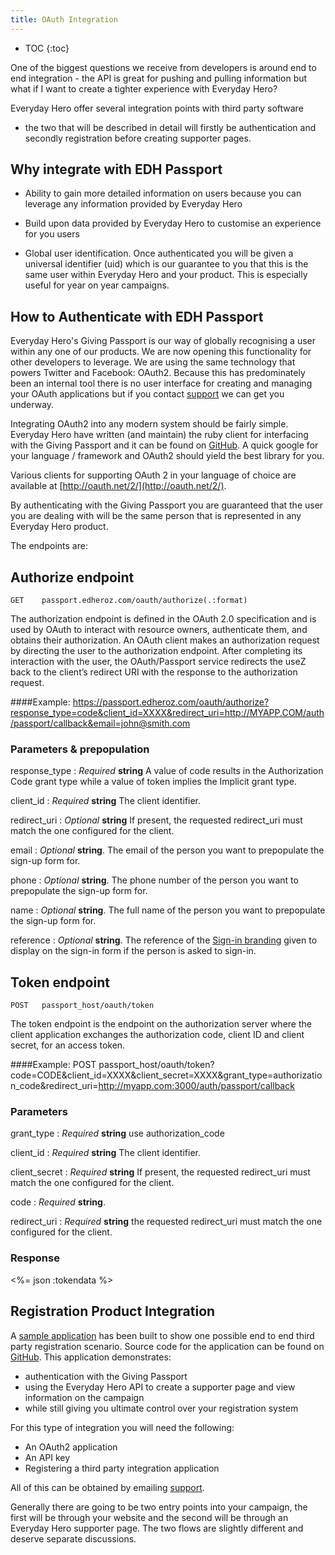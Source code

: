 ```yaml
---
title: OAuth Integration
---
```


* TOC
{:toc}

One of the biggest questions we receive from developers is around end to
end integration - the API is great for pushing and pulling information
but what if I want to create a tighter experience with Everyday Hero?

Everyday Hero offer several integration points with third party software
- the two that will be described in detail will firstly be
authentication and secondly registration before creating supporter
pages.

## Why integrate with EDH Passport

* Ability to gain more detailed information on users because you can
leverage any information provided by Everyday Hero

* Build upon data provided by Everyday Hero to customise an experience
for you users

* Global user identification. Once authenticated you will be given a
universal identifier (uid) which is our guarantee to you that this is
the same user within Everyday Hero and your product. This is especially
useful for year on year campaigns.


## How to Authenticate with EDH Passport

Everyday Hero's Giving Passport is our way of globally recognising a
user within any one of our products. We are now opening this
functionality for other developers to leverage. We are using the same
technology that powers Twitter and Facebook: OAuth2. Because this has
predominately been an internal tool there is no user interface for
creating and managing your OAuth applications but if you contact
[support](mailto:support@everydayhero.com) we can get you underway.

Integrating OAuth2 into any modern system should be fairly simple.
Everyday Hero have written (and maintain) the ruby client for
interfacing with the Giving Passport and it can be found on
[GitHub](https://github.com/everydayhero/omniauth-passport). A quick
google for your language / framework and OAuth2 should yield the best
library for you.

Various clients for supporting OAuth 2 in your language of choice are
available at [http://oauth.net/2/](http://oauth.net/2/).

By authenticating with the Giving Passport you are guaranteed that the
user you are dealing with will be the same person that is represented
in any Everyday Hero product.

The endpoints are:

## Authorize endpoint

    GET    passport.edheroz.com/oauth/authorize(.:format)

The authorization endpoint is defined in the OAuth 2.0 specification
and is used by OAuth to interact with resource owners, authenticate
them, and obtains their authorization. An OAuth client makes an
authorization request by directing the user to the authorization endpoint.
After completing its interaction with the user, the OAuth/Passport
service redirects the useZ back to the client’s redirect URI with the
response to the authorization request.

####Example:
    https://passport.edheroz.com/oauth/authorize?response_type=code&client_id=XXXX&redirect_uri=http://MYAPP.COM/auth/passport/callback&email=john@smith.com

### Parameters & prepopulation

response_type
: _Required_ **string** A value of code results in the Authorization Code
grant type while a value of token implies the Implicit grant type.

client_id
: _Required_ **string** The client identifier.

redirect_uri
: _Optional_ **string** If present, the requested redirect_uri must match
the one configured for the client.

email
: _Optional_ **string**. The email of the person you want to prepopulate
the sign-up form for.

phone
: _Optional_ **string**. The phone number of the person you want to
prepopulate the sign-up form for.

name
: _Optional_ **string**. The full name of the person you want to
prepopulate the sign-up form for.

reference
: _Optional_ **string**. The reference of the [Sign-in branding](/branding/)
given to display on the sign-in form if the person is asked to sign-in.

## Token endpoint

    POST   passport_host/oauth/token

The token endpoint is the endpoint on the authorization server where the
client application exchanges the authorization code, client ID and client
secret, for an access token.

####Example:
    POST passport_host/oauth/token?code=CODE&client_id=XXXX&client_secret=XXXX&grant_type=authorization_code&redirect_uri=http://myapp.com:3000/auth/passport/callback

### Parameters

grant_type
: _Required_ **string** use authorization_code

client_id
: _Required_ **string** The client identifier.

client_secret
: _Required_ **string** If present, the requested redirect_uri must match
the one configured for the client.

code
: _Required_ **string**.

redirect_uri
: _Required_ **string** the requested redirect_uri must match
the one configured for the client.

### Response

<%= json :tokendata %>

## Registration Product Integration

A [sample application](http://example-rego-integration.herokuapp.com) has been
built to show one possible end to end third party registration scenario.
Source code for the application can be found on
[GitHub](https://github.com/everydayhero/example_registrations).
This application demonstrates:

* authentication with the Giving Passport
* using the Everyday Hero API to create a supporter page and view
information on the campaign
* while still giving you ultimate control over your registration system

For this type of integration you will need the following:

* An OAuth2 application
* An API key
* Registering a third party integration application

All of this can be obtained by emailing
[support](mailto:support@everydayhero.com).

Generally there are going to be two entry points into your campaign, the
first will be through your website and the second will be through an
Everyday Hero supporter page. The two flows are slightly different and
deserve separate discussions.


